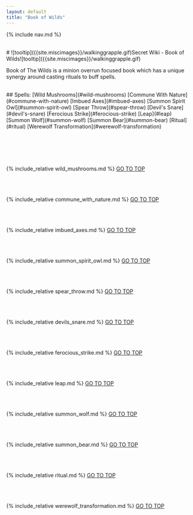 ```yaml
---
layout: default
title: "Book of Wilds"
---
```



{% include nav.md  %}

<br />
# ![tooltip]({{site.miscimages}}/walkinggrapple.gif)Secret Wiki - Book of Wilds![tooltip]({{site.miscimages}}/walkinggrapple.gif)


Book of The Wilds is a minion overrun focused book which has a unique synergy around casting rituals to buff spells.


<br />
## Spells: 
[Wild Mushrooms](#wild-mushrooms) 
[Commune With Nature](#commune-with-nature) 
[Imbued Axes](#imbued-axes) 
[Summon Spirit Owl](#summon-spirit-owl) 
[Spear Throw](#spear-throw) 
[Devil's Snare](#devil's-snare) 
[Ferocious Strike](#ferocious-strike) 
[Leap](#leap) 
[Summon Wolf](#summon-wolf) 
[Summon Bear](#summon-bear) 
[Ritual](#ritual) 
[Werewolf Transformation](#werewolf-transformation) 

<br /><br /><br /><br />

{% include_relative wild_mushrooms.md %}
[GO TO TOP](#secret-wiki---book-of-wilds)
<br /><br /><br /><br />


{% include_relative commune_with_nature.md %}
[GO TO TOP](#secret-wiki---book-of-wilds)
<br /><br /><br /><br />


{% include_relative imbued_axes.md %}
[GO TO TOP](#secret-wiki---book-of-wilds)
<br /><br /><br /><br />


{% include_relative summon_spirit_owl.md %}
[GO TO TOP](#secret-wiki---book-of-wilds)
<br /><br /><br /><br />


{% include_relative spear_throw.md %}
[GO TO TOP](#secret-wiki---book-of-wilds)
<br /><br /><br /><br />


{% include_relative devils_snare.md %}
[GO TO TOP](#secret-wiki---book-of-wilds)
<br /><br /><br /><br />


{% include_relative ferocious_strike.md %}
[GO TO TOP](#secret-wiki---book-of-wilds)
<br /><br /><br /><br />


{% include_relative leap.md %}
[GO TO TOP](#secret-wiki---book-of-wilds)
<br /><br /><br /><br />


{% include_relative summon_wolf.md %}
[GO TO TOP](#secret-wiki---book-of-wilds)
<br /><br /><br /><br />


{% include_relative summon_bear.md %}
[GO TO TOP](#secret-wiki---book-of-wilds)
<br /><br /><br /><br />


{% include_relative ritual.md %}
[GO TO TOP](#secret-wiki---book-of-wilds)
<br /><br /><br /><br />


{% include_relative werewolf_transformation.md %}
[GO TO TOP](#secret-wiki---book-of-wilds)
<br /><br /><br /><br />


